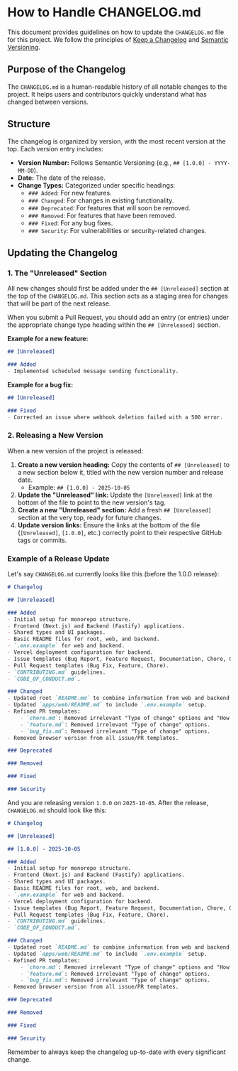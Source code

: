 # How to Handle CHANGELOG.md

This document provides guidelines on how to update the `CHANGELOG.md` file for this project. We follow the principles of [Keep a Changelog](https://keepachangelog.com/en/1.0.0/) and [Semantic Versioning](https://semver.org/spec/v2.0.0.html).

## Purpose of the Changelog

The `CHANGELOG.md` is a human-readable history of all notable changes to the project. It helps users and contributors quickly understand what has changed between versions.

## Structure

The changelog is organized by version, with the most recent version at the top. Each version entry includes:

*   **Version Number:** Follows Semantic Versioning (e.g., `## [1.0.0] - YYYY-MM-DD`).
*   **Date:** The date of the release.
*   **Change Types:** Categorized under specific headings:
    *   `### Added`: For new features.
    *   `### Changed`: For changes in existing functionality.
    *   `### Deprecated`: For features that will soon be removed.
    *   `### Removed`: For features that have been removed.
    *   `### Fixed`: For any bug fixes.
    *   `### Security`: For vulnerabilities or security-related changes.

## Updating the Changelog

### 1. The "Unreleased" Section

All new changes should first be added under the `## [Unreleased]` section at the top of the `CHANGELOG.md`. This section acts as a staging area for changes that will be part of the next release.

When you submit a Pull Request, you should add an entry (or entries) under the appropriate change type heading within the `## [Unreleased]` section.

**Example for a new feature:**

```markdown
## [Unreleased]

### Added
- Implemented scheduled message sending functionality.
```

**Example for a bug fix:**

```markdown
## [Unreleased]

### Fixed
- Corrected an issue where webhook deletion failed with a 500 error.
```

### 2. Releasing a New Version

When a new version of the project is released:

1.  **Create a new version heading:** Copy the contents of `## [Unreleased]` to a new section below it, titled with the new version number and release date.
    *   Example: `## [1.0.0] - 2025-10-05`
2.  **Update the "Unreleased" link:** Update the `[Unreleased]` link at the bottom of the file to point to the new version's tag.
3.  **Create a new "Unreleased" section:** Add a fresh `## [Unreleased]` section at the very top, ready for future changes.
4.  **Update version links:** Ensure the links at the bottom of the file (`[Unreleased]`, `[1.0.0]`, etc.) correctly point to their respective GitHub tags or commits.

### Example of a Release Update

Let's say `CHANGELOG.md` currently looks like this (before the 1.0.0 release):

```markdown
# Changelog

## [Unreleased]

### Added
- Initial setup for monorepo structure.
- Frontend (Next.js) and Backend (Fastify) applications.
- Shared types and UI packages.
- Basic README files for root, web, and backend.
- `.env.example` for web and backend.
- Vercel deployment configuration for backend.
- Issue templates (Bug Report, Feature Request, Documentation, Chore, Question).
- Pull Request templates (Bug Fix, Feature, Chore).
- `CONTRIBUTING.md` guidelines.
- `CODE_OF_CONDUCT.md`.

### Changed
- Updated root `README.md` to combine information from web and backend.
- Updated `apps/web/README.md` to include `.env.example` setup.
- Refined PR templates:
    - `chore.md`: Removed irrelevant "Type of change" options and "How Has This Been Tested?" section, streamlined checklist.
    - `feature.md`: Removed irrelevant "Type of change" options.
    - `bug_fix.md`: Removed irrelevant "Type of change" options.
- Removed browser version from all issue/PR templates.

### Deprecated

### Removed

### Fixed

### Security
```

And you are releasing version `1.0.0` on `2025-10-05`. After the release, `CHANGELOG.md` should look like this:

```markdown
# Changelog

## [Unreleased]

## [1.0.0] - 2025-10-05

### Added
- Initial setup for monorepo structure.
- Frontend (Next.js) and Backend (Fastify) applications.
- Shared types and UI packages.
- Basic README files for root, web, and backend.
- `.env.example` for web and backend.
- Vercel deployment configuration for backend.
- Issue templates (Bug Report, Feature Request, Documentation, Chore, Question).
- Pull Request templates (Bug Fix, Feature, Chore).
- `CONTRIBUTING.md` guidelines.
- `CODE_OF_CONDUCT.md`.

### Changed
- Updated root `README.md` to combine information from web and backend.
- Updated `apps/web/README.md` to include `.env.example` setup.
- Refined PR templates:
    - `chore.md`: Removed irrelevant "Type of change" options and "How Has This Been Tested?" section, streamlined checklist.
    - `feature.md`: Removed irrelevant "Type of change" options.
    - `bug_fix.md`: Removed irrelevant "Type of change" options.
- Removed browser version from all issue/PR templates.

### Deprecated

### Removed

### Fixed

### Security
```

Remember to always keep the changelog up-to-date with every significant change.
